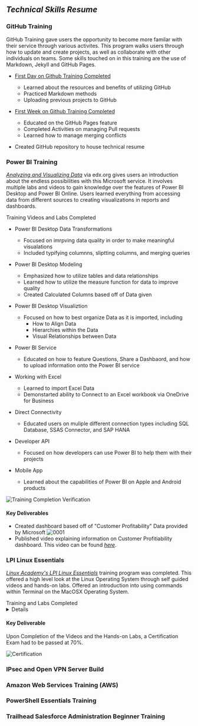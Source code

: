 ## _Technical Skills Resume_

### GitHub Training
GitHub Training gave users the opportunity to become more familar with their service through various activites. This program walks users through how to update and create projects, as well as collaborate with other individuals on teams. Some skills touched on in this training are the use of Markdown, Jekyll and GitHub Pages.

 - [First Day on Github Training Completed](https://lab.github.com/githubtraining/paths/first-day-on-github) 
    - Learned about the resources and benefits of utilizing GitHub
    - Practiced Markdown methods
    - Uploading previous projects to GitHub 
    
 - [First Week on Github Training Completed](https://lab.github.com/githubtraining/paths/first-week-on-github)
    - Educated on the GitHub Pages feature 
    - Completed Activities on managing Pull requests
    - Learned how to manage merging conflicts 
    
 - Created GitHub repository to house technical resume  


### Power BI Training 
[_Analyzing and Visualizing Data_](https://courses.edx.org/courses/course-v1:Microsoft+DAT207x+2T2019/course/) via edx.org gives users an introduction about the endless possibilities with this Microsoft service. It involves multiple labs and videos to gain knowledge over the features of Power BI Desktop and Power BI Online. Users learned everything from accessing data from different sources to creating visualizations in reports and dashboards. 

 <summary> Training Videos and Labs Completed </summary>

- Power BI Desktop Data Transformations
  - Focused on imrpving data quality in order to make meaningful visualations 
  - Included typifying columnns, sliptting columns, and merging queries 

- Power BI Desktop Modeling 
  - Emphasized how to utilize tables and data relationships
  - Learned how to utilize the measure function for data to improve quality 
  - Created Calculated Columns based off of Data given

- Power BI Desktop Visualiztion 
  - Focused on how to best organize Data as it is imported, including 
    - How to Align Data 
    - Hierarchies within the Data 
    - Visual Relationships between Data 

- Power BI Service 
  - Educated on how to feature Questions, Share a Dashbaord, and how to upload information onto the Power BI service 

- Working with Excel
  - Learned to import Excel Data
  - Demonstarted ability to Connect to an Excel workbook via OneDrive for Business

- Direct Connectivity 
  - Educated users on muliple different connection types including SQL Database, SSAS Connector, and SAP HANA

- Developer API 
  - Focused on how developers can use Power BI to help them with their projects
  
- Mobile App 
  - Learned about the capabilities of Power BI on Apple and Android products 

![Training Completion Verification](https://user-images.githubusercontent.com/54654991/65929035-e87bca00-e3c5-11e9-90ec-5ceb307854f6.jpg)
 
 </details> 

 #### Key Deliverables 
 - Created dashboard based off of "Customer Profitability" Data provided by Microsoft 
 ![0001](https://user-images.githubusercontent.com/54654991/65926661-f62c5200-e3bb-11e9-8fd8-102b2bd97321.jpg)
 - Published video explaining information on Customer Profitiability dashboard. This video can be found [_here_](https://youtu.be/aT6eyjUjpxE). 
 
### LPI Linux Essentials 
[_Linux Academy's LPI Linux Essentials_](https://linuxacademy.com/cp/modules/view/id/346) training program was completed. This offered a high level look at the Linux Operating System through self guided videos and hands-on labs. Offered an introduction into using commands within Terminal on the MacOSX Operating System. 

<summary> Training and Labs Completed </summary>
<details> 
- Linux Community and a Career in Open Source
   - Linux Evolution and Operating Systems
   - Major Open-Source Applications
   - Open Source Software and Licensing 
   - ICT Skills and Working in Linux
- Finding your Way on a Linux System 
   - Command Line Basics 
   - Using the Command Line to Get Help 
   - Using Directories and Listing Files 
   - Creating, Moving, and Deleting Files 
- The Power of the COmmand Line 
   - Archiving Files on Command Line 
   - Searching and Extraacting Data from Files 
   - Turing COmmands into a Script 
- The Linux Operating System 
   - Choosing an Operating Systme 
   - Understanding Computer Hardware 
   - Where Data is Stored 
   - Your Computer on the Network 
- Security and File Permissions 
   - Basic Security and Identifiying User Types 
   - Creating Groups and Users
   - Managing File Permissions and Ownership 
   - Special Directories and Files 
</details>

#### Key Deliverable 
Upon Completion of the Videos and the Hands-on Labs, a Certification Exam had to be passed at 70%.

![Certification](https://user-images.githubusercontent.com/54654991/66728605-81213980-ee0b-11e9-98bc-1de44efd9607.png)

### IPsec and Open VPN Server Build 



### Amazon Web Services Training (AWS) 



### PowerShell Essentials Training



### Trailhead Salesforce Administration Beginner Training



